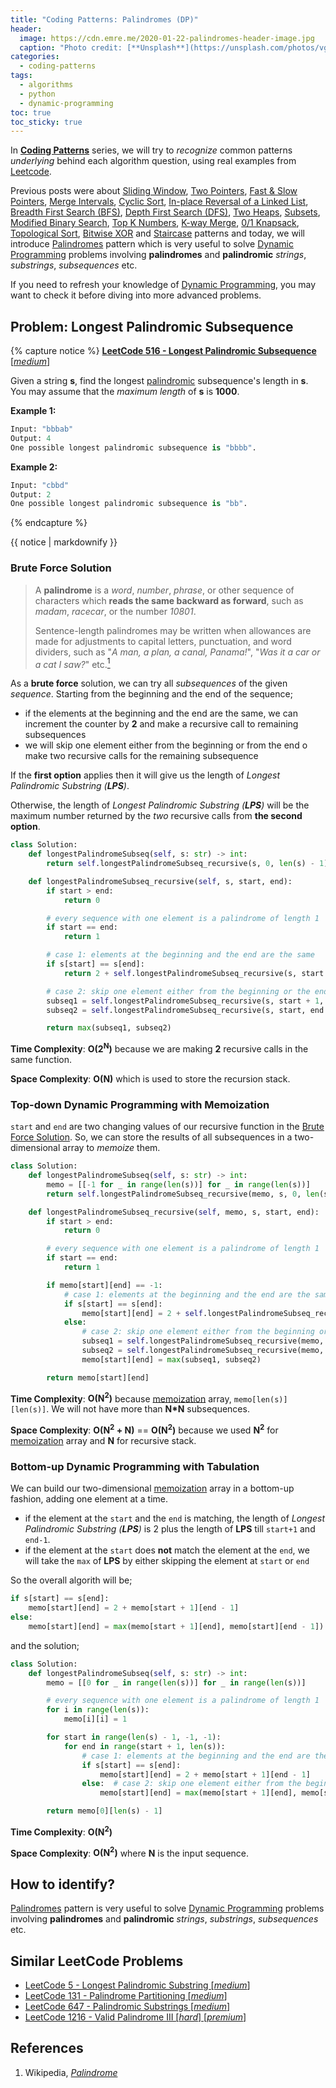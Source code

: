 ```yaml
---
title: "Coding Patterns: Palindromes (DP)"
header:
  image: https://cdn.emre.me/2020-01-22-palindromes-header-image.jpg
  caption: "Photo credit: [**Unsplash**](https://unsplash.com/photos/vgrIBxpKhwk)"
categories:
  - coding-patterns
tags:
  - algorithms
  - python
  - dynamic-programming
toc: true
toc_sticky: true
---
```


In **[Coding Patterns](https://emre.me/categories/#coding-patterns)** series, we will try to *recognize* common patterns *underlying* behind each algorithm question, using real examples from [Leetcode](https://leetcode.com/).

Previous posts were about [Sliding Window](https://emre.me/coding-patterns/sliding-window/), [Two Pointers](https://emre.me/coding-patterns/two-pointers/), [Fast & Slow Pointers](https://emre.me/coding-patterns/fast-slow-pointers/), [Merge Intervals](https://emre.me/coding-patterns/merge-intervals/), [Cyclic Sort](https://emre.me/coding-patterns/cyclic-sort/), [In-place Reversal of a Linked List](https://emre.me/coding-patterns/in-place-reversal-of-a-linked-list/), [Breadth First Search (BFS)](https://emre.me/coding-patterns/breadth-first-search/), [Depth First Search (DFS)](https://emre.me/coding-patterns/depth-first-search/), [Two Heaps](https://emre.me/coding-patterns/two-heaps/), [Subsets](https://emre.me/coding-patterns/subsets/), [Modified Binary Search](https://emre.me/coding-patterns/modified-binary-search/), [Top K Numbers](https://emre.me/coding-patterns/top-k-numbers), [K-way Merge](https://emre.me/coding-patterns/k-way-merge), [0/1 Knapsack](https://emre.me/coding-patterns/knapsack), [Topological Sort](https://emre.me/coding-patterns/topological-sort), [Bitwise XOR](https://emre.me/coding-patterns/bitwise-xor) and [Staircase](https://emre.me/coding-patterns/staircase) patterns and today, we will introduce [Palindromes](https://emre.me/coding-patterns/palindromes) pattern which is very useful to solve [Dynamic Programming](https://emre.me/algorithms/dynamic-programming/) problems involving **palindromes** and **palindromic** *strings*, *substrings*, *subsequences* etc.

If you need to refresh your knowledge of [Dynamic Programming](https://emre.me/algorithms/dynamic-programming/), you may want to check it before diving into more advanced problems.

## Problem: Longest Palindromic Subsequence ##
{% capture notice %}
[**LeetCode 516 - Longest Palindromic Subsequence** [*medium*]](https://leetcode.com/problems/longest-palindromic-subsequence/)

Given a string **s**, find the longest [palindromic](https://en.wikipedia.org/wiki/Palindrome) subsequence's length in **s**. You may assume that the *maximum length* of **s** is **1000**.

**Example 1:**

```python
Input: "bbbab"
Output: 4
One possible longest palindromic subsequence is "bbbb".
```

**Example 2:**

```python
Input: "cbbd"
Output: 2
One possible longest palindromic subsequence is "bb".
```

{% endcapture %}

<div class="notice--info">
  {{ notice | markdownify }}
</div>

### Brute Force Solution ###

> A **palindrome** is a *word*, *number*, *phrase*, or other sequence of characters which **reads the same backward as forward**, such as *madam*, *racecar*, or the number *10801*. 
> 
> Sentence-length palindromes may be written when allowances are made for adjustments to capital letters, punctuation, and word dividers, such as "*A man, a plan, a canal, Panama!*", "*Was it a car or a cat I saw?*" etc.[<sup>1</sup>](#references)

As a **brute force** solution, we can try all *subsequences* of the given *sequence*. Starting from the beginning and the end of the sequence;
* if the elements at the beginning and the end are the same, we can increment the counter by **2** and make a recursive call to remaining subsequences
* we will skip one element either from the beginning or from the end o make two recursive calls for the remaining subsequence

If the **first option** applies then it will give us the length of *Longest Palindromic Substring (**LPS**)*. 

Otherwise, the length of *Longest Palindromic Substring (**LPS**)* will be the maximum number returned by the *two* recursive calls from **the second option**.

```python
class Solution:
    def longestPalindromeSubseq(self, s: str) -> int:
        return self.longestPalindromeSubseq_recursive(s, 0, len(s) - 1)

    def longestPalindromeSubseq_recursive(self, s, start, end):
        if start > end:
            return 0

        # every sequence with one element is a palindrome of length 1
        if start == end:
            return 1

        # case 1: elements at the beginning and the end are the same
        if s[start] == s[end]:
            return 2 + self.longestPalindromeSubseq_recursive(s, start + 1, end - 1)

        # case 2: skip one element either from the beginning or the end
        subseq1 = self.longestPalindromeSubseq_recursive(s, start + 1, end)
        subseq2 = self.longestPalindromeSubseq_recursive(s, start, end - 1)

        return max(subseq1, subseq2)
```

**Time Complexity**: **O(2<sup>N</sup>)** because we are making **2** recursive calls in the same function.

**Space Complexity**: **O(N)** which is used to store the recursion stack.

### Top-down Dynamic Programming with Memoization ###

`start` and `end` are two changing values of our recursive function in the [Brute Force Solution](#brute-force-solution). So, we can store the results of all subsequences in a two-dimensional array to *memoize* them.

```python
class Solution:
    def longestPalindromeSubseq(self, s: str) -> int:
        memo = [[-1 for _ in range(len(s))] for _ in range(len(s))]
        return self.longestPalindromeSubseq_recursive(memo, s, 0, len(s) - 1)

    def longestPalindromeSubseq_recursive(self, memo, s, start, end):
        if start > end:
            return 0

        # every sequence with one element is a palindrome of length 1
        if start == end:
            return 1

        if memo[start][end] == -1:
            # case 1: elements at the beginning and the end are the same
            if s[start] == s[end]:
                memo[start][end] = 2 + self.longestPalindromeSubseq_recursive(memo, s, start + 1, end - 1)
            else:
                # case 2: skip one element either from the beginning or the end
                subseq1 = self.longestPalindromeSubseq_recursive(memo, s, start + 1, end)
                subseq2 = self.longestPalindromeSubseq_recursive(memo, s, start, end - 1)
                memo[start][end] = max(subseq1, subseq2)

        return memo[start][end]
```

**Time Complexity**: **O(N<sup>2</sup>)** because [memoization](https://emre.me/algorithms/dynamic-programming/#memoization) array, `memo[len(s)][len(s)]`. We will not have more than **N*N** subsequences.

**Space Complexity**: **O(N<sup>2</sup> + N)** == **O(N<sup>2</sup>)** because we used **N<sup>2</sup>** for [memoization](https://emre.me/algorithms/dynamic-programming/#memoization) array and **N** for recursive stack.

### Bottom-up Dynamic Programming with Tabulation ###

We can build our two-dimensional [memoization](https://emre.me/algorithms/dynamic-programming/#memoization) array in a bottom-up fashion, adding one element at a time.

* if the element at the `start` and the `end` is matching, the length of *Longest Palindromic Substring (**LPS**)* is 2 plus the length of **LPS** till `start+1` and `end-1`.
* if the element at the `start` does **not** match the element at the `end`, we will take the `max` of **LPS** by either skipping the element at `start` or `end`

So the overall algorith will be;

```python
if s[start] == s[end]:
    memo[start][end] = 2 + memo[start + 1][end - 1]
else:
    memo[start][end] = max(memo[start + 1][end], memo[start][end - 1])
```

and the solution;

```python
class Solution:
    def longestPalindromeSubseq(self, s: str) -> int:
        memo = [[0 for _ in range(len(s))] for _ in range(len(s))]

        # every sequence with one element is a palindrome of length 1
        for i in range(len(s)):
            memo[i][i] = 1

        for start in range(len(s) - 1, -1, -1):
            for end in range(start + 1, len(s)):
                # case 1: elements at the beginning and the end are the same
                if s[start] == s[end]:
                    memo[start][end] = 2 + memo[start + 1][end - 1]
                else:  # case 2: skip one element either from the beginning or the end
                    memo[start][end] = max(memo[start + 1][end], memo[start][end - 1])

        return memo[0][len(s) - 1]
```

**Time Complexity**: **O(N<sup>2</sup>)**

**Space Complexity**: **O(N<sup>2</sup>)** where **N** is the input sequence.

## How to identify? ##

[Palindromes](https://emre.me/coding-patterns/palindromes) pattern is very useful to solve [Dynamic Programming](https://emre.me/algorithms/dynamic-programming/) problems involving **palindromes** and **palindromic** *strings*, *substrings*, *subsequences* etc.

## Similar LeetCode Problems ##
* [LeetCode 5 - Longest Palindromic Substring [*medium*]](https://leetcode.com/problems/longest-palindromic-substring/)
* [LeetCode 131 - Palindrome Partitioning [*medium*]](https://leetcode.com/problems/palindrome-partitioning/)
* [LeetCode 647 - Palindromic Substrings [*medium*]](https://leetcode.com/problems/palindromic-substrings/)
* [LeetCode 1216 - Valid Palindrome III [*hard*] [*premium*]](https://leetcode.com/problems/valid-palindrome-iii/)

## References ##
1. Wikipedia, *[Palindrome](https://en.wikipedia.org/wiki/Palindrome)* 
